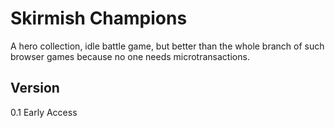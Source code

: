 # Skirmish Champions
A hero collection, idle battle game, but better than the whole branch of such browser games because no one needs microtransactions.

## Version
0.1 Early Access
